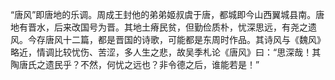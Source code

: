 “唐风”即唐地的乐调。周成王封他的弟弟姬叔虞于唐，都城即今山西翼城县南。唐地有晋水，后来改国号为晋。其地土瘠民贫，但勤俭质朴，忧深思远，有尧之遗风。今存唐风十二篇，都是晋国的诗歌，可能都是东周时作品。其诗风与《魏风》略近，情调比较忧伤、苦涩，多人生之悲，故吴季札论《唐风》曰：“思深哉！其陶唐氏之遗民乎？不然，何忧之远也？非令德之后，谁能若是！”